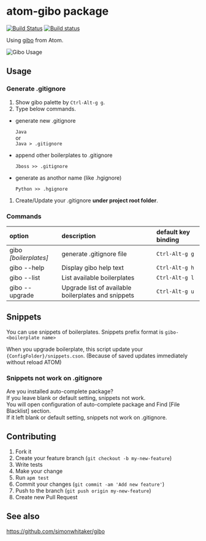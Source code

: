 # atom-gibo package

[![Build Status](https://travis-ci.org/tomoki1207/atom-gibo.svg?branch=master)](https://travis-ci.org/tomoki1207/atom-gibo)
[![Build status](https://ci.appveyor.com/api/projects/status/ikrwj5x58fuorl02?svg=true)](https://ci.appveyor.com/project/tomoki1207/atom-gibo)

Using [gibo](https://github.com/simonwhitaker/gibo) from Atom.

![Gibo Usage](https://raw.githubusercontent.com/wiki/tomoki1207/atom-gibo/screenshot/gibo-usage.gif)

## Usage

### Generate .gitignore

1. Show gibo palette by `Ctrl-Alt-g g`.
1. Type below commands.

  + generate new .gitignore

    `Java`  
    or  
    `Java > .gitignore`

  + append other boilerplates to .gitignore

    `Jboss >> .gitignore`

  + generate as anothor name (like .hgignore)

    `Python >> .hgignore`

1. Create/Update your .gitignore **under project root folder**.

### Commands

option | description | default key binding
:---|:---|:---
gibo _[boilerplates]_ | generate .gitignore file | `Ctrl-Alt-g g`
gibo --help | Display gibo help text | `Ctrl-Alt-g h`
gibo --list | List available boilerplates | `Ctrl-Alt-g l`
gibo --upgrade | Upgrade list of available boilerplates and snippets | `Ctrl-Alt-g u`

## Snippets

You can use snippets of boilerplates.
Snippets prefix format is `gibo-<boilerplate name>`

When you upgrade boilerplate, this script update your `{ConfigFolder}/snippets.cson`.
(Because of saved updates immediately without reload ATOM)

### Snippets not work on .gitignore

Are you installed auto-complete package?  
If you leave blank or default setting, snippets not work.  
You will open configuration of auto-complete package and Find [File Blacklist] section.  
If it left blank or default setting, snippets not work on .gitignore.

## Contributing

1. Fork it
1. Create your feature branch (`git checkout -b my-new-feature`)
1. Write tests
1. Make your change
1. Run `apm test`
1. Commit your changes (`git commit -am 'Add new feature'`)
1. Push to the branch (`git push origin my-new-feature`)
1. Create new Pull Request

## See also
https://github.com/simonwhitaker/gibo

